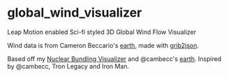 global_wind_visualizer
===========================

Leap Motion enabled Sci-fi styled 3D Global Wind Flow Visualizer 

Wind data is from Cameron Beccario's [earth], made with [grib2json].

Based off my [Nuclear Bundling Visualizer] and @cambecc's [earth]. Inspired by @cambecc, Tron Legacy and Iron Man.

[grib2json]:https://github.com/cambecc/grib2json
[Nuclear Bundling Visualizer]:https://github.com/lcb931023/nuclear_bundling_visualizer
[earth]:https://github.com/cambecc/earth
